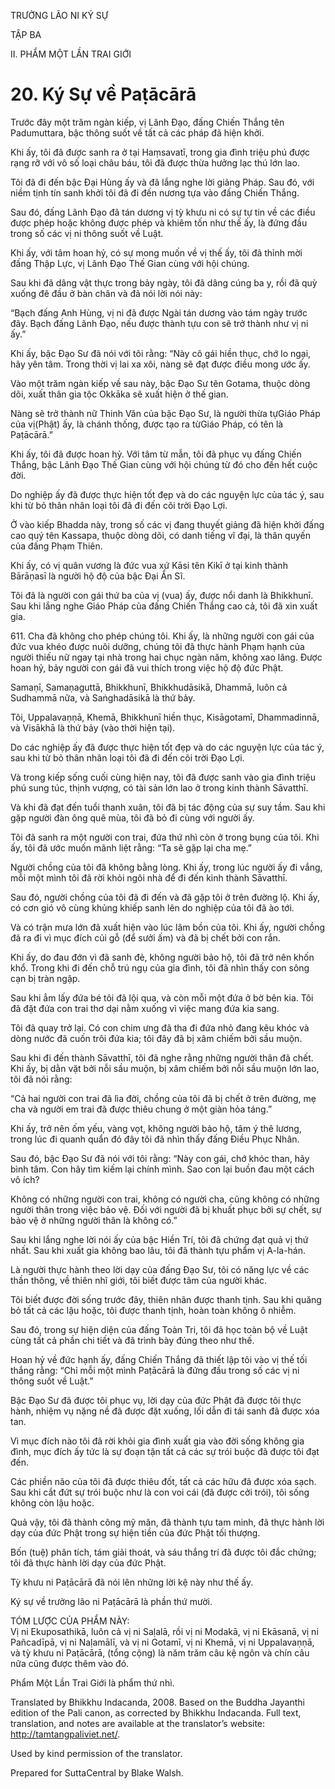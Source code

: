 TRƯỞNG LÃO NI KÝ SỰ

TẬP BA

II. PHẨM MỘT LẦN TRAI GIỚI

# 20\. Ký Sự về Paṭācārā

Trước đây một trăm ngàn kiếp, vị Lãnh Đạo, đấng Chiến Thắng tên Padumuttara, bậc thông suốt về tất cả các pháp đã hiện khởi.

Khi ấy, tôi đã được sanh ra ở tại Haṃsavatī, trong gia đình triệu phú được rạng rỡ với vô số loại châu báu, tôi đã được thừa hưởng lạc thú lớn lao.

Tôi đã đi đến bậc Đại Hùng ấy và đã lắng nghe lời giảng Pháp. Sau đó, với niềm tịnh tín sanh khởi tôi đã đi đến nương tựa vào đấng Chiến Thắng.

Sau đó, đấng Lãnh Đạo đã tán dương vị tỳ khưu ni có sự tự tin về các điều được phép hoặc không được phép và khiêm tốn như thế ấy, là đứng đầu trong số các vị ni thông suốt về Luật.

Khi ấy, với tâm hoan hỷ, có sự mong muốn về vị thế ấy, tôi đã thỉnh mời đấng Thập Lực, vị Lãnh Đạo Thế Gian cùng với hội chúng.

Sau khi đã dâng vật thực trong bảy ngày, tôi đã dâng cúng ba y, rồi đã quỳ xuống đê đầu ở bàn chân và đã nói lời nói này:

“Bạch đấng Anh Hùng, vị ni đã được Ngài tán dương vào tám ngày trước đây. Bạch đấng Lãnh Đạo, nếu được thành tựu con sẽ trở thành như vị ni ấy.”

Khi ấy, bậc Đạo Sư đã nói với tôi rằng: “Này cô gái hiền thục, chớ lo ngại, hãy yên tâm. Trong thời vị lai xa xôi, nàng sẽ đạt được điều mong ước ấy.

Vào một trăm ngàn kiếp về sau này, bậc Đạo Sư tên Gotama, thuộc dòng dõi, xuất thân gia tộc Okkāka sẽ xuất hiện ở thế gian.

Nàng sẽ trở thành nữ Thinh Văn của bậc Đạo Sư, là người thừa tựGiáo Pháp của vị(Phật) ấy, là chánh thống, được tạo ra từGiáo Pháp, có tên là Paṭācārā.”

Khi ấy, tôi đã được hoan hỷ. Với tâm từ mẫn, tôi đã phục vụ đấng Chiến Thắng, bậc Lãnh Đạo Thế Gian cùng với hội chúng từ đó cho đến hết cuộc đời.

Do nghiệp ấy đã được thực hiện tốt đẹp và do các nguyện lực của tác ý, sau khi từ bỏ thân nhân loại tôi đã đi đến cõi trời Đạo Lợi.

Ở vào kiếp Bhadda này, trong số các vị đang thuyết giảng đã hiện khởi đấng cao quý tên Kassapa, thuộc dòng dõi, có danh tiếng vĩ đại, là thân quyến của đấng Phạm Thiên.

Khi ấy, có vị quân vương là đức vua xứ Kāsi tên Kikī ở tại kinh thành Bārāṇasī là người hộ độ của bậc Đại Ẩn Sĩ.

Tôi đã là người con gái thứ ba của vị (vua) ấy, được nổi danh là Bhikkhunī. Sau khi lắng nghe Giáo Pháp của đấng Chiến Thắng cao cả, tôi đã xin xuất gia.

611\. Cha đã không cho phép chúng tôi. Khi ấy, là những người con gái của đức vua khéo được nuôi dưỡng, chúng tôi đã thực hành Phạm hạnh của người thiếu nữ ngay tại nhà trong hai chục ngàn năm, không xao lãng. Được hoan hỷ, bảy người con gái đã vui thích trong việc hộ độ đức Phật.

Samaṇī, Samaṇaguttā, Bhikkhunī, Bhikkhudāsikā, Dhammā, luôn cả Sudhammā nữa, và Saṅghadāsikā là thứ bảy.

Tôi, Uppalavaṇṇā, Khemā, Bhikkhunī hiền thục, Kisāgotamī, Dhammadinnā, và Visākhā là thứ bảy (vào thời hiện tại).

Do các nghiệp ấy đã được thực hiện tốt đẹp và do các nguyện lực của tác ý, sau khi từ bỏ thân nhân loại tôi đã đi đến cõi trời Đạo Lợi.

Và trong kiếp sống cuối cùng hiện nay, tôi đã được sanh vào gia đình triệu phú sung túc, thịnh vượng, có tài sản lớn lao ở trong kinh thành Sāvatthī.

Và khi đã đạt đến tuổi thanh xuân, tôi đã bị tác động của sự suy tầm. Sau khi gặp người đàn ông quê mùa, tôi đã bỏ đi cùng với người ấy.  
  

Tôi đã sanh ra một người con trai, đứa thứ nhì còn ở trong bụng của tôi. Khi ấy, tôi đã ước muốn mãnh liệt rằng: “Ta sẽ gặp lại cha mẹ.”

Người chồng của tôi đã không bằng lòng. Khi ấy, trong lúc người ấy đi vắng, mỗi một mình tôi đã rời khỏi ngôi nhà để đi đến kinh thành Sāvatthī.

Sau đó, người chồng của tôi đã đi đến và đã gặp tôi ở trên đường lộ. Khi ấy, có cơn gió vô cùng khủng khiếp sanh lên do nghiệp của tôi đã ào tới.

Và có trận mưa lớn đã xuất hiện vào lúc lâm bồn của tôi. Khi ấy, người chồng đã ra đi vì mục đích củi gỗ (để sưởi ấm) và đã bị chết bởi con rắn.

Khi ấy, do đau đớn vì đã sanh đẻ, không người bảo hộ, tôi đã trở nên khốn khổ. Trong khi đi đến chỗ trú ngụ của gia đình, tôi đã nhìn thấy con sông cạn bị tràn ngập.

Sau khi ẳm lấy đứa bé tôi đã lội qua, và còn mỗi một đứa ở bờ bên kia. Tôi đã đặt đứa con trai thơ dại nằm xuống vì việc mang đứa kia sang.

Tôi đã quay trở lại. Có con chim ưng đã tha đi đứa nhỏ đang kêu khóc và dòng nước đã cuốn trôi đứa kia; tôi đây đã bị xâm chiếm bởi sầu muộn.

Sau khi đi đến thành Sāvatthī, tôi đã nghe rằng những người thân đã chết. Khi ấy, bị dằn vặt bởi nỗi sầu muộn, bị xâm chiếm bởi nỗi sầu muộn lớn lao, tôi đã nói rằng:

“Cả hai người con trai đã lìa đời, chồng của tôi đã bị chết ở trên đường, mẹ cha và người em trai đã được thiêu chung ở một giàn hỏa táng.”

Khi ấy, trở nên ốm yếu, vàng vọt, không người bảo hộ, tâm ý thê lương, trong lúc đi quanh quẩn đó đây tôi đã nhìn thấy đấng Điều Phục Nhân.

Sau đó, bậc Đạo Sư đã nói với tôi rằng: “Này con gái, chớ khóc than, hãy bình tâm. Con hãy tìm kiếm lại chính mình. Sao con lại buồn đau một cách vô ích?

Không có những người con trai, không có người cha, cũng không có những người thân trong việc bảo vệ. Đối với người đã bị khuất phục bởi sự chết, sự bảo vệ ở những người thân là không có.”

Sau khi lắng nghe lời nói ấy của bậc Hiền Trí, tôi đã chứng đạt quả vị thứ nhất. Sau khi xuất gia không bao lâu, tôi đã thành tựu phẩm vị A-la-hán.

Là người thực hành theo lời dạy của đấng Đạo Sư, tôi có năng lực về các thần thông, về thiên nhĩ giới, tôi biết được tâm của người khác.

Tôi biết được đời sống trước đây, thiên nhãn được thanh tịnh. Sau khi quăng bỏ tất cả các lậu hoặc, tôi được thanh tịnh, hoàn toàn không ô nhiễm.

Sau đó, trong sự hiện diện của đấng Toàn Tri, tôi đã học toàn bộ về Luật cùng tất cả phần chi tiết và đã trình bày đúng theo như thế.

Hoan hỷ về đức hạnh ấy, đấng Chiến Thắng đã thiết lập tôi vào vị thế tối thắng rằng: “Chỉ mỗi một mình Paṭācārā là đứng đầu trong số các vị ni thông suốt về Luật.”

Bậc Đạo Sư đã được tôi phục vụ, lời dạy của đức Phật đã được tôi thực hành, nhiệm vụ nặng nề đã được đặt xuống, lối dẫn đi tái sanh đã được xóa tan.

Vì mục đích nào tôi đã rời khỏi gia đình xuất gia vào đời sống không gia đình, mục đích ấy tức là sự đoạn tận tất cả các sự trói buộc đã được tôi đạt đến.

Các phiền não của tôi đã được thiêu đốt, tất cả các hữu đã được xóa sạch. Sau khi cắt đứt sự trói buộc như là con voi cái (đã được cởi trói), tôi sống không còn lậu hoặc.

Quả vậy, tôi đã thành công mỹ mãn, đã thành tựu tam minh, đã thực hành lời dạy của đức Phật trong sự hiện tiền của đức Phật tối thượng.

Bốn (tuệ) phân tích, tám giải thoát, và sáu thắng trí đã được tôi đắc chứng; tôi đã thực hành lời dạy của đức Phật.

Tỳ khưu ni Paṭācārā đã nói lên những lời kệ này như thế ấy.

Ký sự về trưởng lão ni Paṭācārā là phần thứ mười.

TÓM LƯỢC CỦA PHẨM NÀY:  
Vị ni Ekuposathikā, luôn cả vị ni Saḷalā, rồi vị ni Modakā, vị ni Ekāsanā, vị ni Pañcadīpā, vị ni Naḷamālī, và vị ni Gotamī, vị ni Khemā, vị ni Uppalavaṇṇā, và tỳ khưu ni Paṭācārā, (tổng cộng) là năm trăm câu kệ ngôn và chín câu nữa cũng được thêm vào đó.

Phẩm Một Lần Trai Giới là phẩm thứ nhì.

Translated by Bhikkhu Indacanda, 2008. Based on the Buddha Jayanthi edition of the Pali canon, as corrected by Bhikkhu Indacanda. Full text, translation, and notes are available at the translator’s website: http://tamtangpaliviet.net/.

Used by kind permission of the translator.

Prepared for SuttaCentral by Blake Walsh.